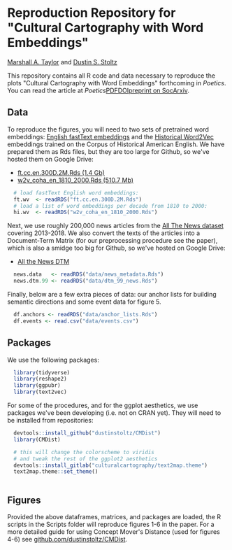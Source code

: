 # Reproduction Repository for "Cultural Cartography with Word Embeddings"

[Marshall A. Taylor](https://www.marshalltaylor.net) and [Dustin S. Stoltz](https://www.dustinstoltz.com)

This repository contains all R code and data necessary to reproduce the plots "Cultural Cartography with Word Embeddings" forthcoming in *Poetics*. You can read the article at *Poetics*[PDF](https://drive.google.com/file/d/1cTyHza-3PMIGYA50bFYMXwmG3oGcvUGj/view?usp=sharing)[DOI](https://doi.org/10.1016/j.poetic.2021.101567)[preprint on SocArxiv](https://osf.io/preprints/socarxiv/5djcn/).

## Data

To reproduce the figures, you will need to two sets of pretrained word embeddings: [English fastText embeddings](https://fasttext.cc/docs/en/crawl-vectors.html) and the [Historical Word2Vec](https://nlp.stanford.edu/projects/histwords/) embeddings trained on the Corpus of Historical American English. We have prepared them as Rds files, but they are too large for Github, so we've hosted them on Google Drive:

- [ft.cc.en.300D.2M.Rds (1.4 Gb)](https://drive.google.com/file/d/17H4GOGedeGo0urQdDC-4e5qWQMeWLpGG/view?usp=sharing)
- [w2v_coha_en_1810_2000.Rds (510.7 Mb)](https://drive.google.com/file/d/1WYnZHZDQ3Vxi0gSKmXM0JF_bggKtcX98/view?usp=sharing)

```r
  # load fastText English word embeddings:
  ft.wv  <- readRDS("ft.cc.en.300D.2M.Rds")
  # load a list of word embeddings per decade from 1810 to 2000:
  hi.wv  <- readRDS("w2v_coha_en_1810_2000.Rds")
```

Next, we use roughly 200,000 news articles from the [All The News dataset](https://components.one/datasets/all-the-news-articles-dataset/) covering 2013-2018. We also convert the texts of the articles into a Document-Term Matrix (for our preprocessing procedure see the paper), which is also a smidge too big for Github, so we've hosted on Google Drive:

- [All the News DTM](https://drive.google.com/file/d/1S3Lwd6f4PNu9RCE2syZMWm67_IQurYGY/view?usp=sharing)

```r
  news.data   <- readRDS("data/news_metadata.Rds")
  news.dtm.99 <- readRDS("data/dtm_99_news.Rds")
```

Finally, below are a few extra pieces of data: our anchor lists for building semantic directions and some event data for figure 5.

```r
  df.anchors <- readRDS("data/anchor_lists.Rds")
  df.events <- read.csv("data/events.csv")
```
## Packages 

We use the following packages:

```r
  library(tidyverse)
  library(reshape2)
  library(ggpubr)
  library(text2vec)
```
For some of the procedures, and for the ggplot aesthetics, we use packages we've been developing (i.e. not on CRAN yet). They will need to be installed from repositories:
```r
  devtools::install_github("dustinstoltz/CMDist")    
  library(CMDist)

  # this will change the colorscheme to viridis
  # and tweak the rest of the ggplot2 aesthetics
  devtools::install_gitlab("culturalcartography/text2map.theme")
  text2map.theme::set_theme()
  
```

## Figures 

Provided the above dataframes, matrices, and packages are loaded, the R scripts in the Scripts folder will reproduce figures 1-6 in the paper. For a more detailed guide for using Concept Mover's Distance (used for figures 4-6) see [github.com/dustinstoltz/CMDist](https://github.com/dustinstoltz/CMDist).
